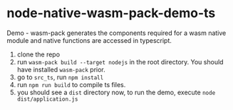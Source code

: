 # node-native-wasm-pack-demo-ts
Demo - wasm-pack generates the components required for a wasm native module and native functions are accessed in typescript.

1. clone the repo
2. run `wasm-pack build --target nodejs` in the root directory. You should have installed `wasm-pack` prior.
3. go to `src_ts`, run `npm install`
4. run `npm run build` to compile ts files.
5. you should see a `dist` directory now, to run the demo, execute `node dist/application.js`
